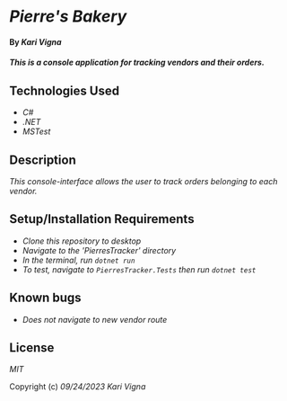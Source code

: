 
# _Pierre's Bakery_

#### By _Kari Vigna_

#### _This is a console application for tracking vendors and their orders._

## Technologies Used

* _C#_
* _.NET_
* _MSTest_

## Description

_This console-interface allows the user to track orders belonging to each vendor._

## Setup/Installation Requirements

* _Clone this repository to desktop_
* _Navigate to the 'PierresTracker' directory_
* _In the terminal, run `dotnet run`_
* _To test, navigate to `PierresTracker.Tests` then run `dotnet test`_

## Known bugs
* _Does not navigate to new vendor route_

## License

_MIT_

Copyright (c) _09/24/2023_ _Kari Vigna_
